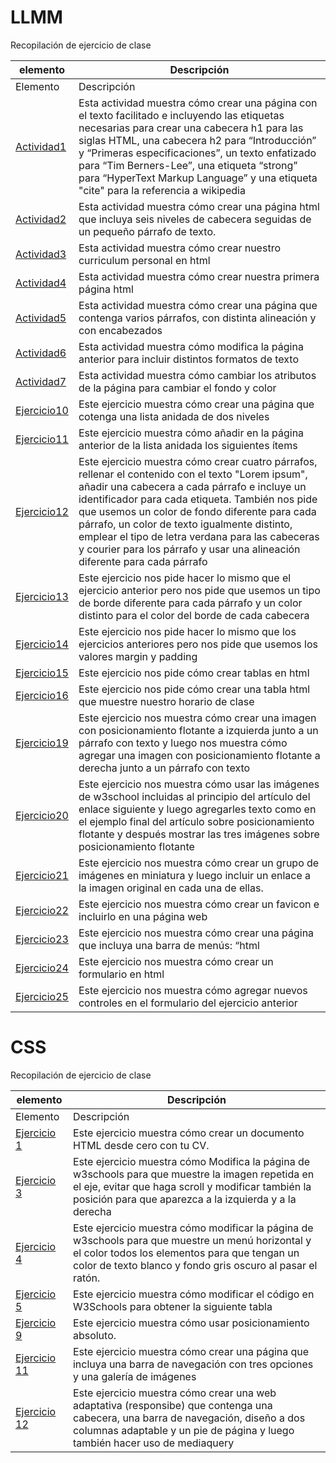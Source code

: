 # LLMM
Recopilación de ejercicio de clase


    
elemento | Descripción
-------- | -----------
Elemento | Descripción
[Actividad1](/tema0/Actividad%201.html) | Esta actividad muestra cómo crear una página con el texto facilitado e incluyendo las etiquetas necesarias para crear una cabecera h1 para las siglas HTML, una cabecera h2 para “Introducción” y “Primeras especificaciones”, un texto enfatizado para “Tim Berners-Lee”, una etiqueta “strong” para “HyperText Markup Language” y una etiqueta "cite" para la referencia a wikipedia
[Actividad2](/tema0/Actividad%202.html) | Esta actividad muestra cómo crear una página html que incluya seis niveles de cabecera seguidas de un pequeño párrafo de texto.
[Actividad3](/tema0/Actividad%203.html) | Esta actividad muestra cómo crear nuestro curriculum personal en html
[Actividad4](/tema0/Actividad%204.html) | Esta actividad muestra cómo crear nuestra primera página html
[Actividad5](/tema0/Actividad%205.html) | Esta actividad muestra cómo crear una página que contenga varios párrafos, con distinta alineación y con encabezados
[Actividad6](/tema0/Actividad%206.html) | Esta actividad muestra cómo modifica la página anterior para incluir distintos formatos de texto
[Actividad7](/Tema0/Actividad%207.html) | Esta actividad muestra cómo cambiar los atributos de la página para cambiar el fondo y color
[Ejercicio10](/Tema0/Ejercicio%2010.html) | Este ejercicio muestra cómo crear una página que cotenga una lista anidada de dos niveles
[Ejercicio11](/Tema0/Ejercicio%2011.html) | Este ejercicio muestra cómo añadir en la página anterior de la lista anidada los siguientes ítems
[Ejercicio12](Tema0/Ejercicio%2012.html) | Este ejercicio muestra cómo crear cuatro párrafos, rellenar el contenido con el texto "Lorem ipsum", añadir una cabecera a cada párrafo e incluye un identificador para cada etiqueta. También nos pide que usemos un color de fondo diferente para cada párrafo, un color de texto igualmente distinto, emplear el tipo de letra verdana para las cabeceras y courier para los párrafo y usar una alineación diferente para cada párrafo
[Ejercicio13](/Tema0/Ejercicio%2013.html) | Este ejercicio nos pide hacer lo mismo que el ejercicio anterior pero nos pide que usemos un tipo de borde diferente para cada párrafo y un color distinto para el color del borde de cada cabecera
[Ejercicio14](/Tema0/Ejercicio%2014.html) | Este ejercicio nos pide hacer lo mismo que los ejercicios anteriores pero nos pide que usemos los valores margin y padding
[Ejercicio15](/Tema0/Ejercicio%2015.html) | Este ejercicio nos pide cómo crear tablas en html
[Ejercicio16](/Tema0/Ejercicio%2016.html) | Este ejercicio nos pide cómo crear una tabla html que muestre nuestro horario de clase
[Ejercicio19](/Tema0/Ejercicio%2019.html) | Este ejercicio nos muestra cómo crear una imagen con posicionamiento flotante a izquierda junto a un párrafo con texto y luego nos muestra cómo agregar una imagen con posicionamiento flotante a derecha junto a un párrafo con texto
[Ejercicio20](/Tema0/Ejercicio%2020.html) | Este ejercicio nos muestra cómo usar las imágenes de w3school incluidas al principio del artículo del enlace siguiente y luego agregarles texto como en el ejemplo final del artículo sobre posicionamiento flotante y después mostrar las tres imágenes sobre posicionamiento flotante
[Ejercicio21](/Tema0/Ejercicio%2021.html) | Este ejercicio nos muestra cómo crear un grupo de imágenes en miniatura y luego incluir un enlace a la imagen original en cada una de ellas.
[Ejercicio22](/Tema0/Ejercicio%2022.html) | Este ejercicio nos muestra cómo crear un favicon e incluirlo en una página web
[Ejercicio23](/Tema0/Ejercicio%2023.html) | Este ejercicio nos muestra cómo crear una página que incluya una barra de menús: “html | css | javascript | Ajax” y que a continuación muestre un iFrame en el que visualizará el apartado correspondiente de la página “uniwebsidad” de cada uno de los enlaces del menú anterior.
[Ejercicio24](/Tema0/Ejercicio%2024.html) | Este ejercicio nos muestra cómo crear un formulario en html
[Ejercicio25](/Tema0/Ejercicio%2025.html) | Este ejercicio nos muestra cómo agregar nuevos controles en el formulario del ejercicio anterior


# CSS
Recopilación de ejercicio de clase


    
elemento | Descripción
-------- | -----------
Elemento | Descripción
[Ejercicio 1](/CSS/Ejercicio%201.html) | Este ejercicio muestra cómo crear un documento HTML desde cero con tu CV.
[Ejercicio 3](/CSS/Ejercicio%203.html) | Este ejercicio muestra cómo Modifica la página de w3schools para que muestre la imagen repetida en el eje, evitar que haga scroll y modificar también la posición para que aparezca a la izquierda y a la derecha
[Ejercicio 4](/CSS/Ejercicio%204.html) | Este ejercicio muestra cómo modificar la página de w3schools para que muestre un menú horizontal y el color todos los elementos para que tengan un color de texto blanco y fondo gris oscuro al pasar el ratón.
[Ejercicio 5](/CSS/Ejercicio%205.html) | Este ejercicio muestra cómo modificar el código en W3Schools para obtener la siguiente tabla
[Ejercicio 9](/CSS/Ejercicio%209.html) | Este ejercicio muestra cómo usar posicionamiento absoluto.
[Ejercicio 11](/CSS/Ejercicio%2011.html) | Este ejercicio muestra cómo crear una página que incluya una barra de navegación con tres opciones y una galería de imágenes
[Ejercicio 12](/CSS/Ejercicio%2012.html) | Este ejercicio muestra cómo crear una web adaptativa (responsibe) que contenga una cabecera, una barra de navegación, diseño a dos columnas adaptable y un pie de página y luego también hacer uso de mediaquery 

